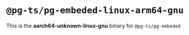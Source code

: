 # `@pg-ts/pg-embeded-linux-arm64-gnu`

This is the **aarch64-unknown-linux-gnu** binary for `@pg-ts/pg-embeded`
